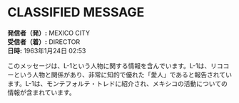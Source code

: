 # CLASSIFIED MESSAGE

**発信者（発）:** MEXICO CITY  
**受信者（着）:** DIRECTOR  
**日時:** 1963年1月24日 02:53

このメッセージは、L-1という人物に関する情報を含んでいます。L-1は、リココーという人物と関係があり、非常に知的で優れた「愛人」であると報告されています。L-1は、モンテフォルテ・トレドに紹介され、メキシコの活動についての情報が含まれています。